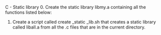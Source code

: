 C - Static library
0. Create the static library libmy.a containing all the functions listed below:
1. Create a script called create _static _lib.sh that creates a static library called liball.a from all the .c files that are in the current directory.
